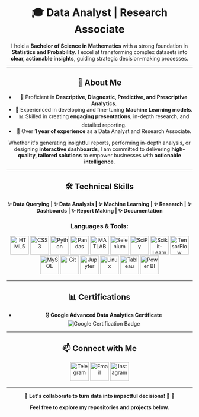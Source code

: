 <div align="center">

# 🎓 **Data Analyst | Research Associate**

I hold a **Bachelor of Science in Mathematics** with a strong foundation in **Statistics and Probability**. I excel at transforming complex datasets into **clear, actionable insights**, guiding strategic decision-making processes.

---

## 🚀 **About Me**

- 💼 Proficient in **Descriptive, Diagnostic, Predictive, and Prescriptive Analytics**.
- 🤖 Experienced in developing and fine-tuning **Machine Learning models**.
- 📊 Skilled in creating **engaging presentations**, in-depth research, and detailed reporting.
- 📅 Over **1 year of experience** as a Data Analyst and Research Associate.

Whether it's generating insightful reports, performing in-depth analysis, or designing **interactive dashboards**, I am committed to delivering **high-quality, tailored solutions** to empower businesses with **actionable intelligence**.

---

## 🛠️ **Technical Skills**

**✨ Data Querying  |  ✨ Data Analysis  |  ✨ Machine Learning  |  ✨ Research  |  ✨ Dashboards  |  ✨ Report Making  |  ✨ Documentation**

### **Languages & Tools:**

<div align="center">
  <img src="https://cdn.jsdelivr.net/gh/devicons/devicon/icons/html5/html5-original.svg" height="50" alt="HTML5" />
  <img src="https://cdn.jsdelivr.net/gh/devicons/devicon/icons/css3/css3-original.svg" height="50" alt="CSS3" />
  <img src="https://cdn.jsdelivr.net/gh/devicons/devicon/icons/python/python-original.svg" height="50" alt="Python" />
  <img src="https://pandas.pydata.org/static/img/pandas_mark.svg" height="50" alt="Pandas" />
  <img src="https://cdn.jsdelivr.net/gh/devicons/devicon/icons/matlab/matlab-original.svg" height="50" alt="MATLAB" />
  <img src="https://cdn.jsdelivr.net/gh/devicons/devicon/icons/selenium/selenium-original.svg" height="50" alt="Selenium" />
  <img src="https://upload.wikimedia.org/wikipedia/commons/b/b2/SCIPY_2.svg" height="50" alt="SciPy" />
  <img src="https://upload.wikimedia.org/wikipedia/commons/0/05/Scikit_learn_logo_small.svg" height="50" alt="Scikit-Learn" />
  <img src="https://upload.wikimedia.org/wikipedia/commons/2/2d/Tensorflow_logo.svg" height="50" alt="TensorFlow" />
  <img src="https://cdn.jsdelivr.net/gh/devicons/devicon/icons/mysql/mysql-original.svg" height="50" alt="MySQL" />
  <img src="https://cdn.jsdelivr.net/gh/devicons/devicon/icons/git/git-original.svg" height="50" alt="Git" />
  <img src="https://cdn.jsdelivr.net/gh/devicons/devicon/icons/jupyter/jupyter-original.svg" height="50" alt="Jupyter" />
  <img src="https://cdn.jsdelivr.net/gh/devicons/devicon/icons/linux/linux-original.svg" height="50" alt="Linux" />
  <img src="https://cdn.worldvectorlogo.com/logos/tableau-software.svg" height="50" alt="Tableau" />
  <img src="https://upload.wikimedia.org/wikipedia/commons/c/cf/New_Power_BI_Logo.svg" height="50" alt="Power BI" />
</div>

---

## 📊 **Certifications**

- 🎖️ **Google Advanced Data Analytics Certificate** ![Google Certification Badge](https://github.com/user-attachments/assets/7586484e-7b85-48e4-95f5-cdab7046bf45)

---

## 📫 **Connect with Me**

<div align="center">
  <a href="https://t.me/Ashwinx009" target="_blank"><img src="https://upload.wikimedia.org/wikipedia/commons/8/82/Telegram_logo.svg" height="50" alt="Telegram" /></a>
  <a href="mailto:ashwinx009@gmail.com" target="_blank"><img src="https://upload.wikimedia.org/wikipedia/commons/4/4e/Gmail_Icon.png" height="50" alt="Email" /></a>
  <a href="https://www.instagram.com/ashwinx009" target="_blank"><img src="https://upload.wikimedia.org/wikipedia/commons/a/a5/Instagram_icon.png" height="50" alt="Instagram" /></a>
</div>

---

🌟 **Let's collaborate to turn data into impactful decisions! 🚀** 🌟

**Feel free to explore my repositories and projects below.**

</div>
